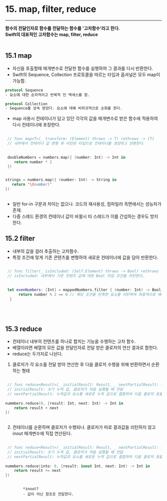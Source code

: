 # 15. map, filter, reduce
--- 

**함수의 전달인자로 함수를 전달하는 함수를 '고차함수'라고 한다.**<br>
**Swift의 대표적인 고차함수는 map, filter, reduce**<br><br>
  

  ## 15.1 map
  - 자신을 호출할때 매개변수로 전달한 함수를 실행하여 그 결과를 다시 반환한다.<br>
  - Swift의 Sequence, Collection 프로토콜을 따르는 타입과 옵셔널은 모두 map이 가능함.<br>
  ``` swift
protocol Sequence
- 요소에 대한 순차적이고 반복적 인 액세스를 함.

protocol Collection
- Sequence를 상속 받았다. 요소에 대해 비파괴적으로 순회를 한다. 
  ```
  
  - map 사용시 컨테이너가 담고 있던 각각의 값을 매개변수로 받은 함수에 적용하여 다시 컨테이너에 포장한다.
  
```swift
 
 // func map<T>(_ transform: (Element) throws -> T) rethrows -> [T] 
 // 내부에서 컨테이너 값 변형 후 리턴된 타입으로 컨테이너를 생성하고 반환한다.
 
 
 doubleNumbers = numbers.map({ (number: Int) -> Int in
    return number * 2
 })


strings = numbers.map({ (number: Int) -> String in
   return "\(number)"
})
 
```
  
  - 일반 for-in 구문과 차이는 없으나. 코드의 재사용성, 컴파일러 측면에서는 성능차가 존재.
  - 다중 스레드 환경의 컨테이너 값이 바뀔시 타 스레드가 이를 간섭하는 경우도 방지한다.  
  
  
  ## 15.2 filter
  - 내부의 값을 걸러 추출하는 고차함수.<br>
  - 특정 조건에 맞게 기존 콘텐츠를 변형하여 새로운 컨테이너에 값을 담아 반환한다.<br>
  
  ```swift
   
   // func filter(_ isIncluded: (Self.Element) throws -> Bool) rethrows -> [Self.Element] 
   // isIncluded: 내부에서 기존 컨텐츠 값에 대한 Bool 타입 조건을 리턴한다.
   
   
   let evenNumbers: [Int] = mappedNumbers.filter { (number: Int) -> Bool in
        return number % 2 == 0 // 해당 조건을 만족한 요소를 리턴하여 최종적으로 배열을 리턴한다.
    }
   
  ```
  <br>
  
  
  ## 15.3 reduce 
  
  - 컨테이너 내부의 컨텐츠를 하나로 합치는 기능을 수행하는 고차 함수.
  - 배열이라면 배열의 모든 값을 전달인자로 전달 받은 클로저의 연산 결과로 합한다.
  - reduce는 두가지로 나뉜다.
  
1) 클로저가 각 요소를 전달 받아 연산한 후 다음 클로저 수행을 위해 반환하면서 순환하는 형태
            
```swift
             
 // func reduce<Result>(_ initialResult: Result, _ nextPartialResult: (Result, Element) throws -> Result) rethrows -> Result
 // initialResult: 초기 누적 값, 클로저가 처음 실행될 때 전달
 // nextPartialResult: 누적값과 요소를 새로운 누적 값으로 결합하여 다음 클로저 호출에 사용하거나 반환한다.
 
nummbers.reduce(0, {result: Int, next: Int) -> Int in
    return result + next
})
 
```
            
            
2) 컨테이너를 순환하며 클로저가 수행되나. 클로저가 따로 결과값을 리턴하지 않고 inout 매개변수에 직접 연산된다.
        
```swift
             
 // func reduce<Result>(_ initialResult: Result, _ nextPartialResult: (Result, Element) throws -> Result) rethrows -> Result
 // initialResult: 초기 누적 값, 클로저가 처음 실행될 때 전달
 // nextPartialResult: 누적값과 요소를 새로운 누적 값으로 결합하여 다음 클로저 호출에 사용하거나 반환한다.
 
nummbers.reduce(into: 0, {result: inout Int, next: Int) -> Int in
    return result += next
})
 
```            
    
            *inout? 
            - 값이 아닌 참조로 전달한다. 
  
  
  


